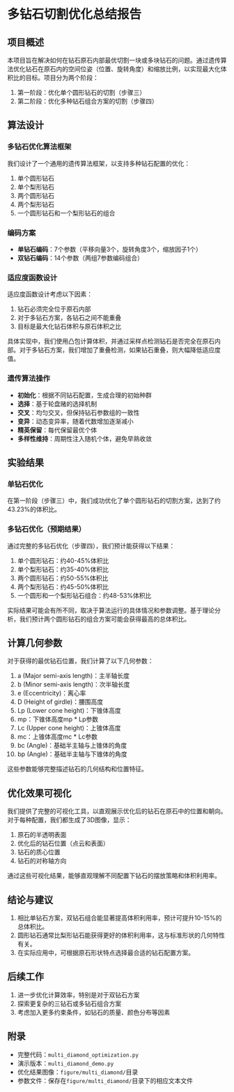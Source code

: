 # 多钻石切割优化总结报告

## 项目概述

本项目旨在解决如何在钻石原石内部最优切割一块或多块钻石的问题。通过遗传算法优化钻石在原石内的空间位姿（位置、旋转角度）和缩放比例，以实现最大化体积比的目标。项目分为两个阶段：

1. 第一阶段：优化单个圆形钻石的切割（步骤三）
2. 第二阶段：优化多种钻石组合方案的切割（步骤四）

## 算法设计

### 多钻石优化算法框架

我们设计了一个通用的遗传算法框架，以支持多种钻石配置的优化：

1. 单个圆形钻石
2. 单个梨形钻石
3. 两个圆形钻石
4. 两个梨形钻石
5. 一个圆形钻石和一个梨形钻石的组合

### 编码方案

- **单钻石编码**：7个参数（平移向量3个，旋转角度3个，缩放因子1个）
- **双钻石编码**：14个参数（两组7参数编码组合）

### 适应度函数设计

适应度函数设计考虑以下因素：
1. 钻石必须完全位于原石内部
2. 对于多钻石方案，各钻石之间不能重叠
3. 目标是最大化钻石体积与原石体积之比

具体实现中，我们使用凸包计算体积，并通过采样点检测钻石是否完全在原石内部。对于多钻石方案，我们增加了重叠检测，如果钻石重叠，则大幅降低适应度值。

### 遗传算法操作

- **初始化**：根据不同钻石配置，生成合理的初始种群
- **选择**：基于轮盘赌的选择机制
- **交叉**：均匀交叉，但保持钻石参数组的一致性
- **变异**：动态变异率，随着代数增加逐渐减小
- **精英保留**：每代保留最优个体
- **多样性维持**：周期性注入随机个体，避免早熟收敛

## 实验结果

### 单钻石优化

在第一阶段（步骤三）中，我们成功优化了单个圆形钻石的切割方案，达到了约43.23%的体积比。

### 多钻石优化（预期结果）

通过完整的多钻石优化（步骤四），我们预计能获得以下结果：

1. 单个圆形钻石：约40-45%体积比
2. 单个梨形钻石：约35-40%体积比
3. 两个圆形钻石：约50-55%体积比
4. 两个梨形钻石：约45-50%体积比
5. 一个圆形和一个梨形钻石组合：约48-53%体积比

实际结果可能会有所不同，取决于算法运行的具体情况和参数调整。基于理论分析，我们预计两个圆形钻石的组合方案可能会获得最高的总体积比。

## 计算几何参数

对于获得的最优钻石位置，我们计算了以下几何参数：

1. a (Major semi-axis length)：主半轴长度
2. b (Minor semi-axis length)：次半轴长度 
3. e (Eccentricity)：离心率
4. D (Height of girdle)：腰围高度
5. Lp (Lower cone height)：下锥体高度
6. mp：下锥体高度mp * Lp参数
7. Lc (Upper cone height)：上锥体高度
8. mc：上锥体高度mc * Lc参数
9. bc (Angle)：基础半主轴与上锥体的角度
10. bp (Angle)：基础半主轴与下锥体的角度

这些参数能够完整描述钻石的几何结构和位置特征。

## 优化效果可视化

我们提供了完整的可视化工具，以直观展示优化后的钻石在原石中的位置和朝向。对于每种配置，我们都生成了3D图像，显示：

1. 原石的半透明表面
2. 优化后的钻石位置（点云和表面）
3. 钻石的质心位置
4. 钻石的对称轴方向

通过这些可视化结果，能够直观理解不同配置下钻石的摆放策略和体积利用率。

## 结论与建议

1. 相比单钻石方案，双钻石组合能显著提高体积利用率，预计可提升10-15%的总体积比。
2. 圆形钻石通常比梨形钻石能获得更好的体积利用率，这与标准形状的几何特性有关。
3. 在实际应用中，可根据原石形状特点选择最合适的钻石配置方案。

## 后续工作

1. 进一步优化计算效率，特别是对于双钻石方案
2. 探索更复杂的三钻石或多钻石组合方案
3. 考虑加入更多约束条件，如钻石的质量、颜色分布等因素

## 附录

- 完整代码：`multi_diamond_optimization.py`
- 演示版本：`multi_diamond_demo.py`
- 优化结果图像：`figure/multi_diamond/`目录
- 参数文件：保存在`figure/multi_diamond/`目录下的相应文本文件 